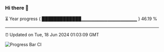 ### Hi there 👋

⏳ Year progress { █████████████▁▁▁▁▁▁▁▁▁▁▁▁▁▁▁▁▁ } 46.19 %

---

⏰ Updated on Tue, 18 Jun 2024 01:03:09 GMT

![Progress Bar CI](https://github.com/JuvenileQ/Progress-Bar-CI/workflows/main/badge.svg)
